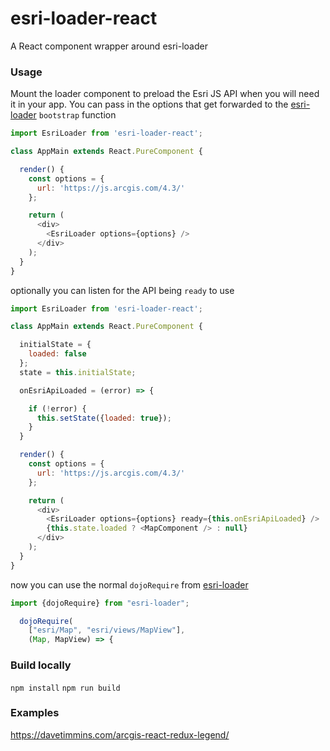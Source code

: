 # esri-loader-react
A React component wrapper around esri-loader

### Usage

Mount the loader component to preload the Esri JS API when you will need it in your app.
You can pass in the options that get forwarded to the [esri-loader](https://github.com/tomwayson/esri-loader) `bootstrap` function

```js
import EsriLoader from 'esri-loader-react';

class AppMain extends React.PureComponent {

  render() {
    const options = {
      url: 'https://js.arcgis.com/4.3/'
    };

    return (
      <div>
        <EsriLoader options={options} />
      </div>
    );
  }
}
```

optionally you can listen for the API being `ready` to use

```js
import EsriLoader from 'esri-loader-react';

class AppMain extends React.PureComponent {

  initialState = {
    loaded: false
  };
  state = this.initialState;

  onEsriApiLoaded = (error) => {

    if (!error) {
      this.setState({loaded: true});
    }
  }

  render() {
    const options = {
      url: 'https://js.arcgis.com/4.3/'
    };

    return (
      <div>
        <EsriLoader options={options} ready={this.onEsriApiLoaded} />
        {this.state.loaded ? <MapComponent /> : null}
      </div>
    );
  }
}
```

now you can use the normal `dojoRequire` from [esri-loader](https://github.com/tomwayson/esri-loader)

```js
import {dojoRequire} from "esri-loader";

  dojoRequire(
    ["esri/Map", "esri/views/MapView"],
    (Map, MapView) => {
```

### Build locally

`npm install`
`npm run build`

### Examples

https://davetimmins.com/arcgis-react-redux-legend/
